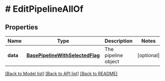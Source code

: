 # # EditPipelineAllOf

## Properties

Name | Type | Description | Notes
------------ | ------------- | ------------- | -------------
**data** | [**BasePipelineWithSelectedFlag**](BasePipelineWithSelectedFlag.md) | The pipeline object | [optional]

[[Back to Model list]](../../README.md#models) [[Back to API list]](../../README.md#endpoints) [[Back to README]](../../README.md)
